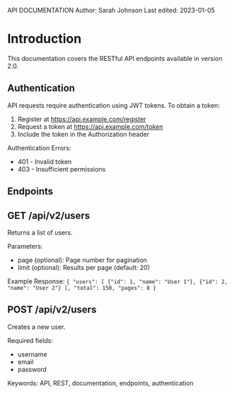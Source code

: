 API DOCUMENTATION
Author: Sarah Johnson
Last edited: 2023-01-05

# Introduction #

This documentation covers the RESTful API endpoints available in version 2.0.

## Authentication

API requests require authentication using JWT tokens.
To obtain a token:

1) Register at https://api.example.com/register
2) Request a token at https://api.example.com/token
3) Include the token in the Authorization header

Authentication Errors:
* 401 - Invalid token
* 403 - Insufficient permissions

## Endpoints

GET /api/v2/users
----------------
Returns a list of users.

Parameters:
* page (optional): Page number for pagination
* limit (optional): Results per page (default: 20)

Example Response:
`
{
  "users": [
    {"id": 1, "name": "User 1"},
    {"id": 2, "name": "User 2"}
  ],
  "total": 150,
  "pages": 8
}
`

POST /api/v2/users
-----------------
Creates a new user.

Required fields:
* username
* email
* password

Keywords: API, REST, documentation, endpoints, authentication
